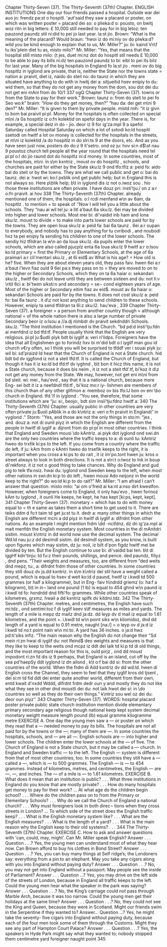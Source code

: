 Chapter Thirty-Seven (37). 
The Thirty-Seventh (37th) Chapter. 
ENGLISH INSTITUTIONS 
One day our four friends passed a hospital. Outside 
war dei auo jo: frendz pa:st o hospitl. 'aut'said 
they saw a placard or poster, on which was written poster = placard 
dei so: o plieka:d o: pousto, on bwitj woz ritn 
in big letters: £ 10,000 still needed to pay for 
in big letoz: ten pauzond paundz stil ni:did to pei jo 
last year. 
la:st jio. 
Brown: “What is the meaning of the placard? Would 
braun: “hwoi iz do mi:niy ov do plwka:d? wild 
you be kind enough to explain that to us, Mr. Miller?” 
ju: bi: kaind Vn\f tu iks'plein diet tu as, misto milo?” 
Mr. Miller: “Yes, that means that the hospital still 
misto milo: {t jes, duet mi:nz dot do hospitl stil 
needs £ 10,000 to be able to pay its bills 
ni:dz ten pauzond paundz to bi: eibl to pei its bilz 
for last year. Many of the big hospitals in England 
fo la:st jio . meni ov do big hospitlz in iyglond 
are private, that is, neither the State nor the towns state = nation 
a: praivit, diet iz, naido do steil no: do taunz 
in which they are situated have anything to do with 
in hwitj dei a: sitjueitid hsev enipiy to du: wid 
them, so that they do not get any money from the 
dom, sou dot dei du: not get eni mAni from do 
10/1 
337 
ogQ 
Chapter Thirty-Seven (37). 
towns or from the State to pay for their work.” Brown: 
taunz o: from do steit to pei fo Seo wo:k” braim: 
“How do they get money, then?” 
“hau da: dei get m\ni 9 den?” 
Mr. Miller: “It is given to them by private people. 
mistd mih: “it iz givn to bom bai praivit pi:pl. 
Money for the hospitals is often collected on special 
m\ni /a 0a hospitlz iz o:fn kolektid on spefol 
days in the year. There is, for example, a special 
deiz in do - jio. deor iz 9 for ig'za:mpl 9 a spefol 
Saturday called Hospital Saturday on which a lot of 
sxtodi ko:ld hospitl ssetodi on hwitf a lot ov 
money is collected for the hospitals in the streets, at 
m\ni iz koiektid /a do hospitlz in do slri:ts 9 at 
the doors, etc. And as you have seen just now, posters 
do do:z 9 it'setro. ond oz ju: hov si:n d$\st nau 9 poustoz 
church 
tell people all the year round that the hospitals need 
tel pi:pl o:l do jio raund dot do hospitlz ni:d 
money. In some countries, most of the hospitals, 
m\ni. in s\m kxntriz , moust ov do hospitlz , 
schools, and churches are paid for either by the State 
sku:lz 9 ond tfo:tfiz a: peid fo: aido bai do steit 
or by the towns. They are what we call public and get 
o: bai do taunz. dei a: hwot wi: ko:l pxblik ond get 
public help; but in England this is not always so. Here 
p\blik help; b\t in iyglond dis iz not o.iwoz sou . hio 
those three institutions are often private. I have 
douz pri: insti'tju:/ on z a:r o:fn praivit. ai hov 
338 
The Thirty-Seventh (37th) Chapter. 
already mentioned one of them, the hospitals. 
o:l rcdi menfand w\n av 6am, da hospitlz . 
to mention = to 
speak of 
'‘Now I will tell you a little about the schools. They 
“nau ai wil tel ju: a litl a'baut 6a sku:lz. 6ei 
may be divided into higher and lower schools. Most 
mei bi: di'vaidid inb ham and Iona sku:lz. moust 
to divide = to 
make into parts 
lower schools are paid for by the towns. They are open 
loua sku:lz a: peid fa: bai 6a taunz . 6ei a:r oupan 
to everybody, and nobody has to pay anything for 
tu cvribodi , and noubodi hxz ta pei enipiy fa 
sending his children to one of the lower schools. The 
sendiy hiz tfildran la w\n ao da loua sku:lz. da 
pupils enter the lower schools, which are also called 
pjucplz enta 6a loua sku:lz 9 hwitf a:r o:lsou ko:ld 
primary = first 
the Primary or Elementary Schools, at the age of 
6a praimari a:r cli'mentari sku.lz , at 6i eid$ av 
What is his age? 
= How old is he? 
five. When they are about eleven years old, they pass 
faiv. hwen 6ei a:r a'baut i'levn fiaz ould 9 6ei pa:s 
they pass on to = 
they are moved to 
on to the higher or Secondary Schools, which they 
on ta 6a haiar o: sekandari sku:lz , hwitf 6ei 
do not leave until they are between sixteen and 
du: not li:v \ritil 6ci a: bi'twim siksti:n and 
secondary = se¬ 
cond 
eighteen years of age. Most of the higher or Secondary 
eitim fiaz av eid$. moust av 6a haiar o: sekandari 
Schools are paid for by the towns. It does not cost 
sku:lz a: peid fo: bai 6a taunz . it d\z not kost 
anything to send children to these schools. However, 
enipiy ta send tfildran ta 6i:z sku:l2. hau'eva , 
339 
Chapter Thirty-Seven (37). 
a foreigner = a 
person from 
another country 
though = although 
national = of the 
whole nation 
there is also a large number of private Secondary 
beor iz o:lsou a //a.dj n\mbdr dv praivit sekdnddri 
Schools. 
sku.lz. 
“The third institution I mentioned is the Church. 
“bd pd:d insti'tju:fdn ai menfdnd iz bd tfd:tf. 
People usually think that the English are very religious. 
pi:pl ju:$udli piyk bdt bi iyglif a: veri ri'lidps. 
Foreigners have the idea that all Englishmen go to 
forindz hxv bi m'did bdt o:l iyglif man gou id 
church v€ry often, so I think you will be surprised to 
tfddf ver i souai piyk ju: wil bi: sd'praizd Id 
hear that the Church of England is not a State church. 
hid bdt bd dv iggfond iz not a steit tfd:tf. 
It is called the Church of England, but though it has 
it iz ko:ld bd tfd:tf dv iyghnd , b\t bon it hicz 
this name, it is not a State church, because it does 
bis neim , it iz not a steit tfd'.tf, bi'koz it d\z 
not get any money from the State. We may, however, 
not get eni m\ni from bd steit. wi: mei , hau'evd , 
say that it is a national church, because more Eng- 
sei bdt it iz a neefdndl tfd:tf , bi'koz mo:r iy- 
lishmen are members of this church than of any other 
glifmon a: memboz ov bis tfo:lJ bon ov eni \bo 
church in England. 
tfd.’if in iyglond . 
“You see, therefore, that some institutions which are 
“ju: si:, beojo:, bdt s\m insii'tju:fdnz hwitf a: 
340 
The Thirty-Seventh (37th) Chapter. 
usually public in other countries are very often private 
ju:$uoli pAblik in a do k\ntriz a: veri o:fn praivit 
in England/’ 
in vyglond .” 
Storm: '‘Yes, and those are not the only things in 
sto:m: “jes , and. douz a: not di ounli piyz in 
which the English are different from the people in 
hwitf di iyglif a: dijront from do pi:pl in 
most other countries. I think that England and Sweden 
mousi \do kAntriz. ai piyk dot iyglond ond swi.dn 
are the only two countries where the traffic keeps to 
a: di ounli tu: kAntriz hweo do trxfik ki:ps to 
the left. If you come from a country where the traffic 
do left, if ju: kAm from o kAntri hweo do trsefik 
keeps to the right, it is important when you cross a 
ki:ps to do rait , it iz im'po.tont hwen ju: kros o 
street always to look in both directions. It is not a 
stri:t o:lwoz to Ink in boup di'rekfonz. it iz not o 
good thing to take chances. Why do England and 
gud pig to teik tfa:nsiz. hwai du: iyglond ond 
Sweden keep to the left, when most other nations in 
swi:dn ki:p to do left , hwen mousi Ado neijonz in 
the world keep to the right?” 
do wo:ld ki:p to do rait?” 
Mr. Miller: “I am afraid I can’t answer that question. 
misto milo: “ai om o'freid ai ka:nt a:nso dirt kwestfon. 
However, when foreigners come to England, it only 
hau'evo , hwen forinoz kAm tu iyglond , it ounli 
He keeps, he kept, 
he has kept [ki:ps, 
kept, kept]. 
341 
Chapter Thirty-Seven (37). 
monetary = 
which has to do 
with money 
equal to = th e 
same as 
takes them a short time to get used to it. There are 
teiks ddm d fo:t taim td get ju:st tu it. dedr a: 
many other things in which the English are different 
mcni a dd piyz in hwitf di iyglif a: difrdnt 
from other nations. As an example I might mention 
frdm \dd -ncifdnz. dz dn ig'za.mpl ai mait menfdn 
the English monetary system. Most countries in the 
di mAnitdri sistim. moust k\ntriz in dd 
world now use the decimal system. The decimal 
Wd:ld nau ju:z dd desimdl sistim. dd desimdl 
system, as you know, is built upon figures which may 
sistim, dz ju: noil, iz bilt d'pon figdz hwitf mei 
be divided by ten. But the English continue to use 
bi: di'vaidid bai ten. b\t di iggHf kdn'tinju: td fu:z 
their pounds, shillings, and pence. 
ded paundz, filiyz , dnd pens. 
“Their weights and measures, too, are different from 
“ded weits dnd mepz, tu:, a: difrdnt frdm 
those of other countries. In some countries they still 
douz dv js.dd kxntriz. in s\m k\ntriz dei stil 
have a weight called a pound, which is equal to 
hsev d weit ko:ld d paund, hwitf iz i.kwdl td 
500 grammes (or half a kilogramme), but in Eng- 
faiv h\ndrdd griemz (o: ha:f a kilogrwm), b\t in in¬ 
land one pound (1 lb) is equal to 454 
ghnd w\n paund iz i:kwdl td fo: hxndrdd dnd fifti'fo: 
grammes. While other countries speak of kilometres, 
grxmz. hwail a dd kxntriz spifk dv kitdmi.tdz. 
342 
The Thirty-Seventh (37th) Chapter. 
metres, and centimetres, the English have such 
mi:tdz , ond sentimi:toz f di iyglif keev s\tf 
measures as miles and yards. The length of a mile is 
mepz dz mailz dnd ja:dz. dd leyp dv d mail iz 
equal to 1.61 kilometres, and the point =. 
i.kwdl td w\n point siks w\n kilomidoz, dnd dd 
length of a yard is equal to 0.91 metre, naught [na:/] = o 
leyp ov d ja:d iz i:kwdl td no:t point nain w\n mi:to. 
A yard has 36 inches. 
o ja:d hwz pd:ti'siks infiz. 
“The main reason why the English do not change their 
“Sd mein ri:zn hwai di iyglif du: not lfeind$ deo 
weights and measures is that they like to keep to the 
weits ond mcpz iz ddt dei laik td ki:p td di 
old things, and the most important reason for this is, 
ould pirjz , ond dd moust impodont ri:zn fd dis iz 9 
perhaps, that England is an island, cut off by the sea 
pd'haepSy ddt iyglond iz dn ailond , k\t o:f bai dd si: 
from the other countries of the world. When the 
frdm di Add kxntriz dv dd wd:ld. hwen di 
English cross the Channel, they seem to feel that they 
iyglif kros dd tjsenl , dei si:m td fid ddt dei 
enter quite another world, different from their own, 
entd kwait d'nxdd Wddd, difrdnt frdm dedr oun y 
and mostly they do not like what they see in other 
dnd moustli dei du: not laik hwot dei si: in \do 
countries so well as they do their own things.” 
k\ntriz sou wel oz dei du: deor oun piyz'' 
343 
Chapter Thirty-Seven (37). 
WORDS: 
hospital 
placard 
poster 
private 
public 
state 
church 
institution 
mention 
divide 
elementary 
primary 
secondary 
age 
religious 
though 
national 
keep 
kept 
system 
decimal 
monetary 
weight 
measure 
length 
pound (lb) 
equal 
gramme 
kilogramme 
metre 
EXERCISE A. 
One day the young men saw a — or poster on which 
they read that a — needed money to pay its bills. 
The hospitals are not all paid for by the towns or the 
—; many of them are —. In some countries the 
hospitals, schools, and — are all —. English schools 
are — into higher and lower schools. The children 
enter the lower schools at the — of five. The Church 
of England is not a State church, but it may be called 
a — church. In England and Sweden traffic — to the 
left. The English — system is different from that of 
most other countries, too. In some countries they still 
have a — called a —, which is — to 500 grammes. The 
English — is — to 454 grammes. Instead of kilometres, 
metres, and centimetres, the English — are —, —, and 
inches. The — of a mile is — to 1.61 kilometres. 
EXERCISE B. 
What does it mean that an institution is public? . . . 
What three institutions in England do you know that 
are mostly private? . . . How do many hospitals get 
money to pay for their work? ... At what age do the 
children begin school? . . . Where do the children pass 
on to from the Primary or Elementary Schools? . . . 
Why do we call the Church of England a national 
church? . . . Why must foreigners look in both direc¬ 
tions when they cross streets in London? ... To which 
side of the street does the English traffic keep? . . . 
What is the English monetary system like? . . . What 
are the English measures? . . . What is the length of 
a yard? . . . What is the main reason why the English 
keep to their old systems? . . . 
344 
The Thirty-Seventh (37th) Chapter. 
EXERCISE C. 
How to ask and answer questions with 'can, could, 
may, might’. 
Can Mr. Miller speak English? Answer . . . Question 
. . .? Yes, the young men can understand most of what 
they hear now. Can Brown afford to buy his clothes 
in Bond Street? Answer . . . Question . . .? Yes, you 
can buy many things at Self ridge’s; the Londoners 
say: everything from a pin to an elephant. May you 
take any cigars along with you into England without 
paying duty? Answer . . . Question . . .? No, you may 
not get into England without a passport. May people 
see the inside of Parliament? Answer . . . Question ...? 
Yes, you may drive on the left side of the streets of 
London, because in England all traffic keeps to the 
left. Could the young men hear what the speaker in 
the park was saying? Answer . . . Question . . .? No, 
the King’s carriage could not pass through Marble 
Arch, because it was too narrow. Could the young 
men get their holidays at the same time? Answer . . . 
Question . . .? No, they could not see the King and 
Queen, because they were in Scotland. Might our 
friends swim in the Serpentine if they wanted to? 
Answer... Question ...? Yes, he might take the seventy- 
five cigars into England without paying duty, because 
each of the four men took some of them through the 
Customs. Might they see any part of Hampton Court 
Palace? Answer . . . Question . . .? Yes, the speakers 
in Hyde Park might say what they wanted to; nobody 
stopped them 
centimetre 
yard 
foreigner 
naught 
point 
345 
